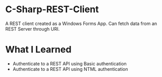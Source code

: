 # C-Sharp-REST-Client

A REST client created as a Windows Forms App. 
Can fetch data from an REST Server through URI.


# What I Learned

* Authenticate to a REST API using Basic authentication
* Authenticate to a REST API using NTML authentication
